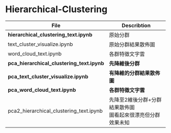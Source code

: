 # Hierarchical-Clustering

|File|Describtion|
|---|---|
|**hierarchical_clustering_text.ipynb**|原始分群|
|text_cluster_visualize.ipynb|原始分群結果散佈圖|
|word_cloud_text.ipynb|各群特徵文字雲|
|**pca_hierarchical_clustering_text.ipynb**|**先降維後分群**|
|**pca_text_cluster_visualize.ipynb**|**有降維的分群結果散佈圖**|
|**pca_word_cloud_text.ipynb**|**各群特徵文字雲**|
|pca2_hierarchical_clustering_text.ipynb|先降至2維後分群+分群結果散佈圖<br/>圖看起來很漂亮但分群效果未知|
